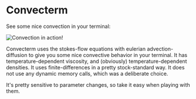 # Convecterm
See some nice convection in your terminal:

![Convection in action!](http://i.imgur.com/IjZpNia.png "Convecterm")

Convecterm uses the stokes-flow equations with eulerian advection-diffusion to give you some nice convective behavior in your terminal. It has temperature-dependent viscosity, and (obviously) temperature-dependent densities. It uses finite-differences in a pretty stock-standard way. It does not use any dynamic memory calls, which was a deliberate choice.

It's pretty sensitive to parameter changes, so take it easy when playing with them.
